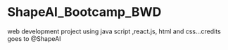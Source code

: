 # ShapeAI_Bootcamp_BWD
web development project using java script ,react.js, html and css...credits goes to @ShapeAI
